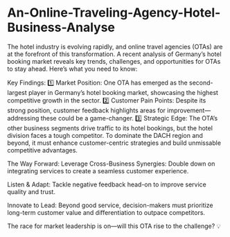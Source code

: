 # An-Online-Traveling-Agency-Hotel-Business-Analyse

The hotel industry is evolving rapidly, and online travel agencies (OTAs) are at the forefront of this transformation. A recent analysis of Germany’s hotel booking market reveals key trends, challenges, and opportunities for OTAs to stay ahead. Here’s what you need to know:

Key Findings:
1️⃣ Market Position: One OTA has emerged as the second-largest player in Germany’s hotel booking market, showcasing the highest competitive growth in the sector.
2️⃣ Customer Pain Points: Despite its strong position, customer feedback highlights areas for improvement—addressing these could be a game-changer.
3️⃣ Strategic Edge: The OTA’s other business segments drive traffic to its hotel bookings, but the hotel division faces a tough competitor. To dominate the DACH region and beyond, it must enhance customer-centric strategies and build unmissable competitive advantages.

The Way Forward:
Leverage Cross-Business Synergies: Double down on integrating services to create a seamless customer experience.

Listen & Adapt: Tackle negative feedback head-on to improve service quality and trust.

Innovate to Lead: Beyond good service, decision-makers must prioritize long-term customer value and differentiation to outpace competitors.

The race for market leadership is on—will this OTA rise to the challenge? 💡
